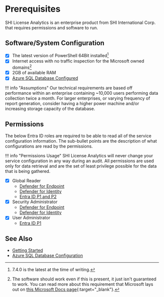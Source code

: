 # Prerequisites

SHI License Analytics is an enterprise product from SHI International Corp. that requires permissions and software to run.

## Software/System Configuration

- [X] The latest version of PowerShell 64Bit installed[^1]
- [X] Internet access with no traffic inspection for the Microsoft owned domains[^2]
- [X] 2GB of available RAM
- [X] [Azure SQL Database Configured](./Azure-SQL-Database.md)

!!! info "Assumptions"
    Our technical requirements are based off performance within an enterprise containing ~10,000 users performing data collection twice a month. For larger enterprises, or varying frequency of report generation, consider having a higher power machine and/or increasing storage capacity of the database.

## Permissions

The below Entra ID roles are required to be able to read all of the service configuration information.
The sub-bullet points are the description of what configurations are read by the permissions.

!!! info "Permissions Usage"
    SHI License Analytics will never change your service configuration in any way during an audit. All permissions are used only for data retrieval and are the set of least privilege possible for the data that is being gathered.

- [X] Global Reader
    - [Defender for Endpoint](../Plugins/DefenderEndpoint.md)
    - [Defender for Identity](../Plugins/DefenderIdentity.md)
    - [Entra ID P1 and P2](../Plugins/EntraID.md)
- [X] Security Administrator
    - [Defender for Endpoint](../Plugins/DefenderEndpoint.md)
    - [Defender for Identity](../Plugins/DefenderIdentity.md)
- [X] User Administrator
    - [Entra ID P1](../Plugins/EntraID.md)

## See Also

- [Getting Started](../Getting-Started.md)
- [Azure SQL Database Configuration](./Azure-SQL-Database.md)

[^1]: 7.4.0 is the latest at the time of writing.
[^2]: The software should work even if this is present, it just isn't guaranteed to work. You can read more about this requirement that Microsoft lays out on [this Microsoft Docs page](https://learn.microsoft.com/en-us/microsoft-365/enterprise/microsoft-365-network-connectivity-principles){:target="_blank"}.
